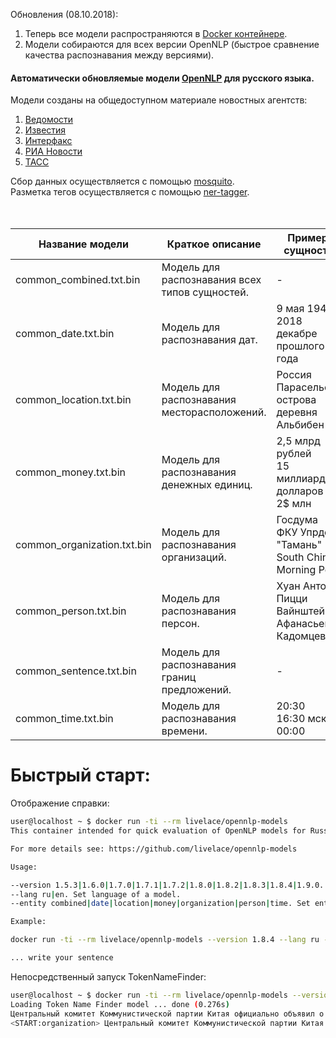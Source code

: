 Обновления (08.10.2018):

1. Теперь все модели распространяются в [Docker контейнере](https://hub.docker.com/r/livelace/opennlp-models/).
2. Модели собираются для всех версии OpenNLP (быстрое сравнение качества распознавания между версиями).

#### Автоматически обновляемые модели [OpenNLP](https://opennlp.apache.org/) для русского языка.

Модели созданы на общедоступном материале новостных агентств:  
  
1. [Ведомости](https://www.vedomosti.ru/)
2. [Известия](https://iz.ru/) 
3. [Интерфакс](http://www.interfax.ru/) 
4. [РИА Новости](https://ria.ru/)
5. [ТАСС](http://tass.ru)  
  

Сбор данных осуществляется с помощью [mosquito](https://github.com/livelace/mosquito).  
Разметка тегов осуществляется с помощью [ner-tagger](https://github.com/livelace/ner-tagger).
<br><br><br>

| Название модели | Краткое описание | Примеры сущностей |
|----------|----|----|
|common_combined.txt.bin |Модель для распознавания всех типов сущностей. |- |
|common_date.txt.bin |Модель для распознавания дат. |9 мая 1945<br>2018<br>декабре прошлого года |
|common_location.txt.bin |Модель для распознавания месторасположений. |Россия<br>Парасельские острова<br>деревня Альбибен |
|common_money.txt.bin |Модель для распознавания денежных единиц. |2,5 млрд рублей<br>15 миллиардов долларов<br>2$ млн |
|common_organization.txt.bin |Модель для распознавания организаций. |Госдума<br>ФКУ Упрдор "Тамань"<br>South China Morning Post |
|common_person.txt.bin |Модель для распознавания персон. |Хуан Антонио Пицци<br>Вайнштейн<br>Афанасьев-Кадомцев |
|common_sentence.txt.bin |Модель для распознавания границ предложений. |- |
|common_time.txt.bin |Модель для распознавания времени. |20:30<br>16:30 мск<br>00:00 |


# Быстрый старт:

Отображение справки:

```bash
user@localhost ~ $ docker run -ti --rm livelace/opennlp-models
This container intended for quick evaluation of OpenNLP models for Russian language whose based on various news feeds.

For more details see: https://github.com/livelace/opennlp-models

Usage:

--version 1.5.3|1.6.0|1.7.0|1.7.1|1.7.2|1.8.0|1.8.2|1.8.3|1.8.4|1.9.0. Set version of OpenNLP.
--lang ru|en. Set language of a model.
--entity combined|date|location|money|organization|person|time. Set entity type.

Example:

docker run -ti --rm livelace/opennlp-models --version 1.8.4 --lang ru --entity combined

... write your sentence
```

Непосредственный запуск TokenNameFinder:

```bash
user@localhost ~ $ docker run -ti --rm livelace/opennlp-models --version 1.8.4 --lang ru --entity combined
Loading Token Name Finder model ... done (0.276s)
Центральный комитет Коммунистической партии Китая официально объявил о расследовании в отношении главы Интерпола и по совместительству замминистра общественной безопасности КНР Мэна Хунвэя, которого подозревают в нарушении закона.
<START:organization> Центральный комитет Коммунистической партии Китая <END> официально объявил о расследовании в отношении главы <START:organization> Интерпола <END> и по совместительству замминистра общественной безопасности <START:location> КНР <END> <START:person> Мэна Хунвэя, <END> которого подозревают в нарушении закона.
```